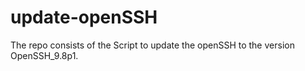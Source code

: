 # update-openSSH
The repo consists of the Script to update the openSSH to the version OpenSSH_9.8p1.
